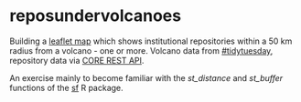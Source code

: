 # reposundervolcanoes

Building a [leaflet map](http://tuijasonkkila.fi/repos_under_volcanos_map.html) which shows institutional repositories within a 50 km radius from a volcano - one or more. Volcano data from [#tidytuesday](https://github.com/rfordatascience/tidytuesday), repository data via [CORE REST API](https://core.ac.uk/services/api/).

An exercise mainly to become familiar with the *st_distance* and *st_buffer* functions of the [sf](https://github.com/r-spatial/sf) R package. 
